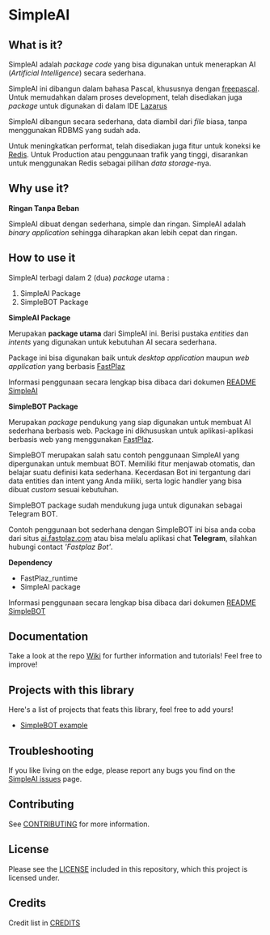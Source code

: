 # SimpleAI

## What is it?

SimpleAI adalah _package code_ yang bisa digunakan untuk menerapkan AI (_Artificial Intelligence_) secara sederhana.

SimpleAI ini dibangun dalam bahasa Pascal, khususnya dengan [freepascal](http://www.freepascal.org/). Untuk memudahkan dalam proses development, telah disediakan juga _package_ untuk digunakan di dalam IDE [Lazarus](http://www.lazarus-ide.org/)

SimpleAI dibangun secara sederhana, data diambil dari *file* biasa, tanpa menggunakan RDBMS yang sudah ada.

Untuk meningkatkan performat, telah disediakan juga fitur untuk koneksi ke [Redis](https://redis.io/). Untuk Production atau penggunaan trafik yang tinggi, disarankan untuk menggunakan Redis sebagai pilihan _data storage_-nya.


## Why use it?

**Ringan Tanpa Beban**

SimpleAI dibuat dengan sederhana, simple dan ringan. SimpleAI adalah _binary application_ sehingga diharapkan akan lebih cepat dan ringan. 


## How to use it

SimpleAI terbagi dalam 2 (dua) _package_ utama :

1. SimpleAI Package
2. SimpleBOT Package

**SimpleAI Package**

Merupakan **package utama** dari SimpleAI ini. Berisi pustaka _entities_ dan _intents_ yang digunakan untuk kebutuhan AI secara sederhana.

Package ini bisa digunakan baik untuk _desktop application_ maupun _web application_ yang berbasis [FastPlaz](http://www.fastplaz.com)

Informasi penggunaan secara lengkap bisa dibaca dari dokumen [README SimpleAI](README-simpleai.md)

**SimpleBOT Package**

Merupakan _package_ pendukung yang siap digunakan untuk membuat AI sederhana berbasis web. Package ini dikhususkan untuk aplikasi-aplikasi berbasis web yang menggunakan [FastPlaz](http://www.fastplaz.com).

SimpleBOT merupakan salah satu contoh penggunaan SimpleAI yang dipergunakan untuk membuat BOT.
Memiliki fitur menjawab otomatis, dan belajar suatu definisi kata sederhana.
Kecerdasan Bot ini tergantung dari data entities dan intent yang Anda miliki, serta logic handler yang bisa dibuat _custom_ sesuai kebutuhan.

SimpleBOT package sudah mendukung juga untuk digunakan sebagai Telegram BOT.

Contoh penggunaan bot sederhana dengan SimpleBOT ini bisa anda coba dari situs [ai.fastplaz.com](http://ai.fastplaz.com) atau bisa melalu aplikasi chat **Telegram**, silahkan hubungi contact *'Fastplaz Bot'*.

**Dependency**

- FastPlaz_runtime
- SimpleAI package

Informasi penggunaan secara lengkap bisa dibaca dari dokumen [README SimpleBOT](README-simplebot.md)


## Documentation

Take a look at the repo [Wiki](https://github.com/luridarmawan/SimpleAI/wiki) for further information and tutorials!
Feel free to improve!

## Projects with this library

Here's a list of projects that feats this library, feel free to add yours!

- [SimpleBOT example](https://github.com/luridarmawan/SimpleBOT/) 



## Troubleshooting

If you like living on the edge, please report any bugs you find on the
[SimpleAI issues](https://github.com/luridarmawan/SimpleAI/issues) page.

## Contributing

See [CONTRIBUTING](CONTRIBUTING.md) for more information.

## License

Please see the [LICENSE](LICENSE.txt) included in this repository,
which this project is licensed under.

## Credits

Credit list in [CREDITS](CREDITS)

